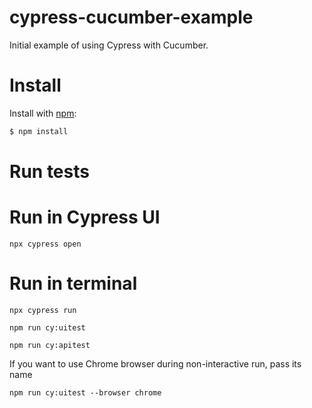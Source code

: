 # cypress-cucumber-example
Initial example of using Cypress with Cucumber.

# Install

Install with [npm](https://www.npmjs.com/):

```sh
$ npm install
```

# Run tests
# Run in Cypress UI
```
npx cypress open
```  

# Run in terminal
```
npx cypress run
```

```UI
npm run cy:uitest
```

```API
npm run cy:apitest
```

If you want to use Chrome browser during non-interactive run, pass its name

```Chrome UI 
npm run cy:uitest --browser chrome 
```
